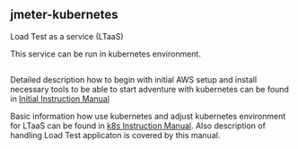 ## jmeter-kubernetes
Load Test as a service (LTaaS)

This service can be run in kubernetes environment.

##
Detailed description how to begin with initial AWS setup and install necessary tools to be able to start adventure with kubernetes can be found in [Initial Instruction Manual](https://github.com/adku44/jmeter-kubernetes/blob/main/initial-instruction-manual.md)

Basic information how use kubernetes and adjust kubernetes environment for LTaaS can be found in [k8s Instruction Manual](https://github.com/adku44/jmeter-kubernetes/blob/main/k8s-instruction-manual.md). Also description of handling Load Test applicaton is covered by this manual. 
